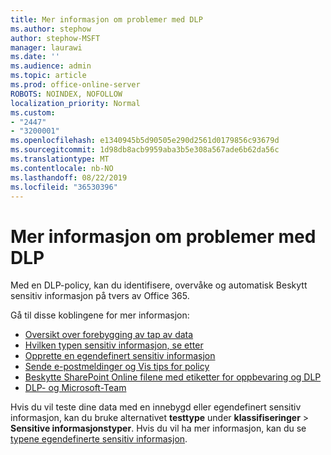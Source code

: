 ```yaml
---
title: Mer informasjon om problemer med DLP
ms.author: stephow
author: stephow-MSFT
manager: laurawi
ms.date: ''
ms.audience: admin
ms.topic: article
ms.prod: office-online-server
ROBOTS: NOINDEX, NOFOLLOW
localization_priority: Normal
ms.custom:
- "2447"
- "3200001"
ms.openlocfilehash: e1340945b5d90505e290d2561d0179856c93679d
ms.sourcegitcommit: 1d98db8acb9959aba3b5e308a567ade6b62da56c
ms.translationtype: MT
ms.contentlocale: nb-NO
ms.lasthandoff: 08/22/2019
ms.locfileid: "36530396"
---
```

# <a name="more-info-about-dlp-issues"></a>Mer informasjon om problemer med DLP

Med en DLP-policy, kan du identifisere, overvåke og automatisk Beskytt sensitiv informasjon på tvers av Office 365.

Gå til disse koblingene for mer informasjon:

- [Oversikt over forebygging av tap av data](https://docs.microsoft.com/office365/securitycompliance/data-loss-prevention-policies)
- [Hvilken typen sensitiv informasjon, se etter](https://docs.microsoft.com/office365/securitycompliance/what-the-sensitive-information-types-look-for)
- [Opprette en egendefinert sensitiv informasjon](https://docs.microsoft.com/office365/securitycompliance/create-a-custom-sensitive-information-type)
- [Sende e-postmeldinger og Vis tips for policy](https://docs.microsoft.com/office365/securitycompliance/use-notifications-and-policy-tips)
- [Beskytte SharePoint Online filene med etiketter for oppbevaring og DLP](https://docs.microsoft.com/office365/securitycompliance/protect-sharepoint-online-files-with-office-365-labels-and-dlp)
- [DLP- og Microsoft-Team](https://docs.microsoft.com/office365/securitycompliance/dlp-microsoft-teams)

Hvis du vil teste dine data med en innebygd eller egendefinert sensitiv informasjon, kan du bruke alternativet **testtype** under **klassifiseringer** > **Sensitive informasjonstyper**. Hvis du vil ha mer informasjon, kan du se [typene egendefinerte sensitiv informasjon](https://docs.microsoft.com/office365/securitycompliance/create-a-custom-sensitive-information-type#test-custom-sensitive-information-types-in-the-security--compliance-center).
